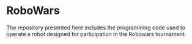 # RoboWars
The repository presented here includes the programming code used to operate a robot designed for participation in the Robowars tournament.
